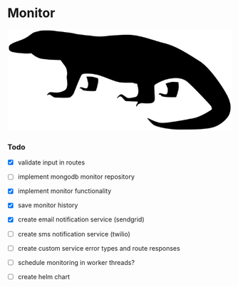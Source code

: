 # Monitor

![monitor](./monitor.png)


### Todo
- [x] validate input in routes
- [ ] implement mongodb monitor repository
- [x] implement monitor functionality
- [x] save monitor history
- [x] create email notification service (sendgrid)
- [ ] create sms notification service (twilio)
- [ ] create custom service error types and route responses
- [ ] schedule monitoring in worker threads?


- [ ] create helm chart